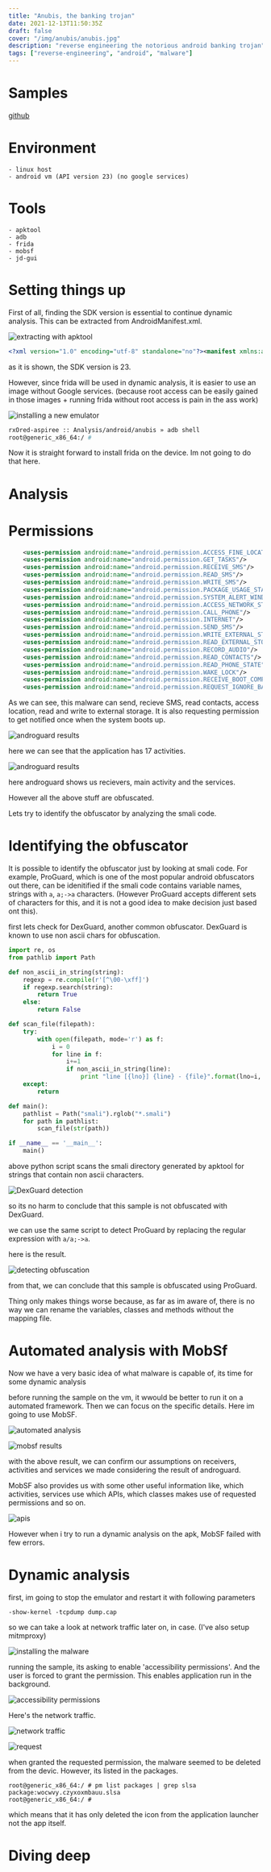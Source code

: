 ```yaml
---
title: "Anubis, the banking trojan"
date: 2021-12-13T11:50:35Z
draft: false
cover: "/img/anubis/anubis.jpg"
description: "reverse engineering the notorious android banking trojan"
tags: ["reverse-engineering", "android", "malware"]
---
```


# Samples 

[github](https://github.com/sk3ptre/AndroidMalware_2020/blob/master/anubis.zip)

# Environment

    - linux host
    - android vm (API version 23) (no google services)

# Tools 
    - apktool
    - adb
    - frida
    - mobsf
    - jd-gui

# Setting things up

First of all, finding the SDK version is essential to continue dynamic analysis. This can be extracted from AndroidManifest.xml.

![extracting with apktool](/img/anubis/anubis_apktool.png) 

```xml
<?xml version="1.0" encoding="utf-8" standalone="no"?><manifest xmlns:android="http://schemas.android.com/apk/res/android" android:compileSdkVersion="23" android:compileSdkVersionCodename="6.0-2438415" package="wocwvy.czyxoxmbauu.slsa" platformBuildVersionCode="23" platformBuildVersionName="6.0-2438415">
```

as it is shown, the SDK version is 23.

However, since frida will be used in dynamic analysis, it is easier to use 
an image without Google services. (because root access can be easily gained
in those images + running frida without root access is pain in the ass work)

![installing a new emulator](/img/anubis/anubis_newemulator.png)

```bash
rxOred-aspiree :: Analysis/android/anubis » adb shell
root@generic_x86_64:/ # 

```

Now it is straight forward to install frida on the device. Im not going to 
do that here.

# Analysis 

# Permissions 

```xml
    <uses-permission android:name="android.permission.ACCESS_FINE_LOCATION"/>
    <uses-permission android:name="android.permission.GET_TASKS"/>
    <uses-permission android:name="android.permission.RECEIVE_SMS"/>
    <uses-permission android:name="android.permission.READ_SMS"/>
    <uses-permission android:name="android.permission.WRITE_SMS"/>
    <uses-permission android:name="android.permission.PACKAGE_USAGE_STATS"/>
    <uses-permission android:name="android.permission.SYSTEM_ALERT_WINDOW"/>
    <uses-permission android:name="android.permission.ACCESS_NETWORK_STATE"/>
    <uses-permission android:name="android.permission.CALL_PHONE"/>
    <uses-permission android:name="android.permission.INTERNET"/>
    <uses-permission android:name="android.permission.SEND_SMS"/>
    <uses-permission android:name="android.permission.WRITE_EXTERNAL_STORAGE"/>
    <uses-permission android:name="android.permission.READ_EXTERNAL_STORAGE"/>
    <uses-permission android:name="android.permission.RECORD_AUDIO"/>
    <uses-permission android:name="android.permission.READ_CONTACTS"/>
    <uses-permission android:name="android.permission.READ_PHONE_STATE"/>
    <uses-permission android:name="android.permission.WAKE_LOCK"/>
    <uses-permission android:name="android.permission.RECEIVE_BOOT_COMPLETED"/>
    <uses-permission android:name="android.permission.REQUEST_IGNORE_BATTERY_OPTIMIZATIONS"/>
```

As we can see, this malware can send, recieve SMS, read contacts, access location, read and write 
to external storage. It is also requesting permission to get notified once when the system boots 
up.

![androguard results](/img/anubis/anubis_androgaurd.png)

here we can see that the application has 17 activities.

![androguard results](/img/anubis/anubis_androguard.png)

here androguard shows us recievers, main activity and the services. 

However all the above stuff are obfuscated.

Lets try to identify the obfuscator by analyzing the smali code.

# Identifying the obfuscator

It is possible to identify the obfuscator just by looking at smali code. For example, ProGuard,
which is one of the most popular android obfuscators out there, can be idenitified if the smali 
code contains variable names, strings with `a`, `a;->a` characters. (However ProGuard accepts different sets of characters for this, and it is not a good idea to make decision just based ont this).

first lets check for DexGuard, another common obfuscator. DexGuard is known to use non ascii 
chars for obfuscation. 

```python
import re, os
from pathlib import Path

def non_ascii_in_string(string):
    regexp = re.compile(r'[^\00-\xff]')
    if regexp.search(string):
        return True
    else:
        return False

def scan_file(filepath):
    try:
        with open(filepath, mode='r') as f: 
            i = 0
            for line in f:
                i+=1
                if non_ascii_in_string(line):
                    print "line [{lno}] {line} - {file}".format(lno=i, line=line, file=filepath)
    except:
        return

def main():
    pathlist = Path("smali").rglob("*.smali")
    for path in pathlist:
        scan_file(str(path))

if __name__ == '__main__':
    main()
```

above python script scans the smali directory generated by apktool for strings that contain non 
ascii characters.

![DexGuard detection](/img/anubis/anubis_notdexguard.png)

so its no harm to conclude that this sample is not obfuscated with DexGuard. 

we can use the same script to detect ProGuard by replacing the regular expression with `a/a;->a`.

here is the result.

![detecting obfuscation](/img/anubis/anubis_proguard.png)

from that, we can conclude that this sample is obfuscated using ProGuard.

Thing only makes things worse because, as far as im aware of, there is no way we can rename the 
variables, classes and methods without the mapping file.

# Automated analysis with MobSf

Now we have a very basic idea of what malware is capable of, its time for some dynamic analysis

before running the sample on the vm, it wwould be better to run it on a automated framework. Then 
we can focus on the specific details. Here im going to use MobSF.

![automated analysis](/img/anubis/anubis_mobsf.png)

![mobsf results](/img/anubis/anubis_mobsfstatic.png)

with the above result, we can confirm our assumptions on receivers, activities and services we made
considering the result of androguard.

MobSF also provides us with some other useful information like, which activities, services use 
which APIs, which classes makes use of requested permissions and so on.

![apis](/img/anubis/anubis_mobsfapi.png)

However when i try to run a dynamic analysis on the apk, MobSF failed with few errors. 

# Dynamic analysis

first, im going to stop the emulator and restart it with following parameters

`-show-kernel -tcpdump dump.cap`

so we can take a look at network traffic later on, in case. (I've also setup mitmproxy)

![installing the malware](/img/anubis/anubis_installapk.png)

running the sample, its asking to enable 'accessibility permissions'. And the user is forced to grant the permission. This enables application run in the background.

![accessibility permissions](/img/anubis/anubis_accessibilities.png)

Here's the network traffic.

![network traffic](/img/anubis/anubis_requeststorandom.png)

![request](/img/anubis/anubis_request.png)

when granted the requested permission, the malware seemed to be deleted from the devic.
However, its listed in the packages.

```
root@generic_x86_64:/ # pm list packages | grep slsa                           
package:wocwvy.czyxoxmbauu.slsa
root@generic_x86_64:/ # 
```

which means that it has only deleted the icon from the application launcher not 
the app itself.

# Diving deep


